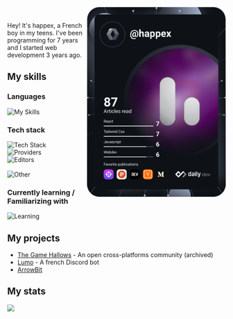 <a href="https://app.daily.dev"><img src="devcard.svg" width="320" align="right" /></a><br><br>
Hey! It's happex, a French boy in my teens. I've been programming for 7 years and I started web development 3 years ago.

My skills
-----
### Languages
![My Skills](https://skillicons.dev/icons?i=html,css,js,py,md&perline=8)

### Tech stack
![Tech Stack](https://skillicons.dev/icons?i=nodejs,vite,tailwind,electron,express,flask,vue,next&perline=8) <br>
![Providers](https://skillicons.dev/icons?i=vercel,cloudflare,supabase&perline=8) <br>
![Editors](https://skillicons.dev/icons?i=replit,github,git,vscode,figma&perline=8) <br><br>
![Other](https://skillicons.dev/icons?i=discord,bots,npm&perline=8)

### Currently learning / Familiarizing with
![Learning](https://skillicons.dev/icons?i=ts,svelte,react,powershell,bash&perline=8)

My projects 
-----

* [The Game Hallows](https://gamehallows.pages.dev) - An open cross-platforms community (archived)
* [Lumo](https://github.com/okayhappex/Lumo) - A french Discord bot
* [ArrowBit](https://github.com/arr-setup)

My stats
-----

<a href="https://github.com/anuraghazra/GitHub-Readme-stats"><img src="https://github-readme-stats.vercel.app/api/top-langs/?username=okayhappex&theme=transparent&count_private=true" /></a>
